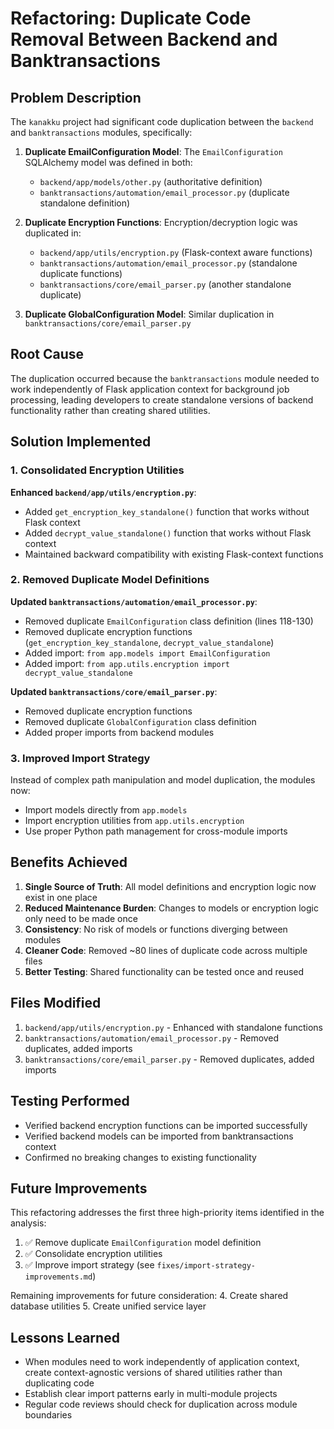 # Refactoring: Duplicate Code Removal Between Backend and Banktransactions

## Problem Description

The `kanakku` project had significant code duplication between the `backend` and `banktransactions` modules, specifically:

1. **Duplicate EmailConfiguration Model**: The `EmailConfiguration` SQLAlchemy model was defined in both:
   - `backend/app/models/other.py` (authoritative definition)
   - `banktransactions/automation/email_processor.py` (duplicate standalone definition)

2. **Duplicate Encryption Functions**: Encryption/decryption logic was duplicated in:
   - `backend/app/utils/encryption.py` (Flask-context aware functions)
   - `banktransactions/automation/email_processor.py` (standalone duplicate functions)
   - `banktransactions/core/email_parser.py` (another standalone duplicate)

3. **Duplicate GlobalConfiguration Model**: Similar duplication in `banktransactions/core/email_parser.py`

## Root Cause

The duplication occurred because the `banktransactions` module needed to work independently of Flask application context for background job processing, leading developers to create standalone versions of backend functionality rather than creating shared utilities.

## Solution Implemented

### 1. Consolidated Encryption Utilities

**Enhanced `backend/app/utils/encryption.py`**:
- Added `get_encryption_key_standalone()` function that works without Flask context
- Added `decrypt_value_standalone()` function that works without Flask context
- Maintained backward compatibility with existing Flask-context functions

### 2. Removed Duplicate Model Definitions

**Updated `banktransactions/automation/email_processor.py`**:
- Removed duplicate `EmailConfiguration` class definition (lines 118-130)
- Removed duplicate encryption functions (`get_encryption_key_standalone`, `decrypt_value_standalone`)
- Added import: `from app.models import EmailConfiguration`
- Added import: `from app.utils.encryption import decrypt_value_standalone`

**Updated `banktransactions/core/email_parser.py`**:
- Removed duplicate encryption functions
- Removed duplicate `GlobalConfiguration` class definition
- Added proper imports from backend modules

### 3. Improved Import Strategy

Instead of complex path manipulation and model duplication, the modules now:
- Import models directly from `app.models`
- Import encryption utilities from `app.utils.encryption`
- Use proper Python path management for cross-module imports

## Benefits Achieved

1. **Single Source of Truth**: All model definitions and encryption logic now exist in one place
2. **Reduced Maintenance Burden**: Changes to models or encryption logic only need to be made once
3. **Consistency**: No risk of models or functions diverging between modules
4. **Cleaner Code**: Removed ~80 lines of duplicate code across multiple files
5. **Better Testing**: Shared functionality can be tested once and reused

## Files Modified

1. `backend/app/utils/encryption.py` - Enhanced with standalone functions
2. `banktransactions/automation/email_processor.py` - Removed duplicates, added imports
3. `banktransactions/core/email_parser.py` - Removed duplicates, added imports

## Testing Performed

- Verified backend encryption functions can be imported successfully
- Verified backend models can be imported from banktransactions context
- Confirmed no breaking changes to existing functionality

## Future Improvements

This refactoring addresses the first three high-priority items identified in the analysis:
1. ✅ Remove duplicate `EmailConfiguration` model definition
2. ✅ Consolidate encryption utilities
3. ✅ Improve import strategy (see `fixes/import-strategy-improvements.md`)

Remaining improvements for future consideration:
4. Create shared database utilities
5. Create unified service layer

## Lessons Learned

- When modules need to work independently of application context, create context-agnostic versions of shared utilities rather than duplicating code
- Establish clear import patterns early in multi-module projects
- Regular code reviews should check for duplication across module boundaries 